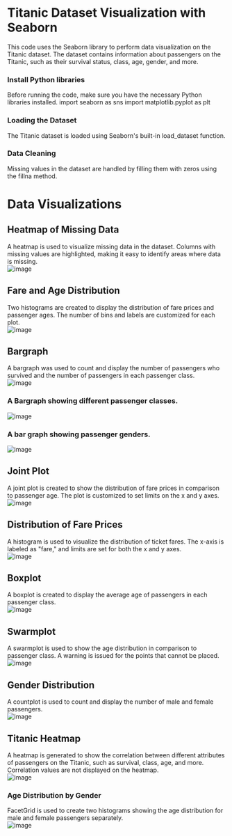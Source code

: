 # Titanic Dataset Visualization with Seaborn
This code uses the Seaborn library to perform data visualization on the Titanic dataset. The dataset contains information about passengers on the Titanic, such as their survival status, class, age, gender, and more.

### Install Python libraries
Before running the code, make sure you have the necessary Python libraries installed.
import seaborn as sns
import matplotlib.pyplot as plt

### Loading the Dataset
The Titanic dataset is loaded using Seaborn's built-in load_dataset function. 

### Data Cleaning
Missing values in the dataset are handled by filling them with zeros using the fillna method. 

# Data Visualizations

## Heatmap of Missing Data
A heatmap is used to visualize missing data in the dataset. Columns with missing values are highlighted, making it easy to identify areas where data is missing.  <br>
![image](https://github.com/JonathanCPham/Titanic-Visualization/assets/49848126/59068645-8855-4fb1-a072-755f674426fe)

## Fare and Age Distribution
Two histograms are created to display the distribution of fare prices and passenger ages. The number of bins and labels are customized for each plot. <br>
![image](https://github.com/JonathanCPham/Titanic-Visualization/assets/49848126/6061f7d9-e2e8-4cef-bba6-57baf11c85ac)

## Bargraph
A bargraph was used to count and display the number of passengers who survived and the number of passengers in each passenger class. <br>
![image](https://github.com/JonathanCPham/Titanic-Visualization/assets/49848126/a209271d-e041-4c4b-af0c-3f29263a919f)

### A Bargraph showing different passenger classes. <br>
![image](https://github.com/JonathanCPham/Titanic-Visualization/assets/49848126/8b8a0148-2e0d-40c7-ac2d-9e93e00e90fa)

### A bar graph showing passenger genders. <br>
![image](https://github.com/JonathanCPham/Titanic-Visualization/assets/49848126/149ffe75-45c3-4bda-b385-57edb2fa0178)

## Joint Plot
A joint plot is created to show the distribution of fare prices in comparison to passenger age. The plot is customized to set limits on the x and y axes. <br> 
![image](https://github.com/JonathanCPham/Titanic-Visualization/assets/49848126/d2b8fffc-1550-4ecf-98b5-1881ca7d8404)

## Distribution of Fare Prices
A histogram is used to visualize the distribution of ticket fares. The x-axis is labeled as "fare," and limits are set for both the x and y axes. <br>
![image](https://github.com/JonathanCPham/Titanic-Visualization/assets/49848126/67e93614-7602-4806-8aef-cf98ce7f7a42)

## Boxplot
A boxplot is created to display the average age of passengers in each passenger class. <br>
![image](https://github.com/JonathanCPham/Titanic-Visualization/assets/49848126/3e4e3891-6b1c-402c-9fe8-133ab974f578) 

## Swarmplot
A swarmplot is used to show the age distribution in comparison to passenger class. A warning is issued for the points that cannot be placed. <br>
![image](https://github.com/JonathanCPham/Titanic-Visualization/assets/49848126/39990436-1c98-4115-b7a3-e774375f31c6)

## Gender Distribution
A countplot is used to count and display the number of male and female passengers. <br>
![image](https://github.com/JonathanCPham/Titanic-Visualization/assets/49848126/a21a4473-c8eb-4ea6-bae1-b652883f19d0)

## Titanic Heatmap
A heatmap is generated to show the correlation between different attributes of passengers on the Titanic, such as survival, class, age, and more. Correlation values are not displayed on the heatmap. <br>
![image](https://github.com/JonathanCPham/Titanic-Visualization/assets/49848126/47866212-2524-47f9-b793-c9cc2d7ddcb9)


### Age Distribution by Gender
FacetGrid is used to create two histograms showing the age distribution for male and female passengers separately. <br>
![image](https://github.com/JonathanCPham/Titanic-Visualization/assets/49848126/3b10b78f-55c1-4f1e-8a1b-132902c73fa1)

